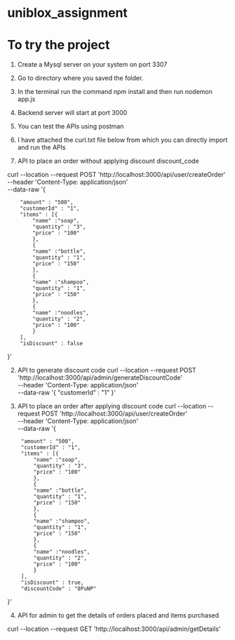 # uniblox_assignment
# To try the project
1. Create a Mysql server on your system on port 3307
2. Go to directory where you saved the folder.
3. In the terminal run the command npm install and then run nodemon app.js
4. Backend server will start at port 3000
5. You can test the APIs using postman
6. I have attached the curl.txt file below from which you can directly import and run the APIs

1. API to place an order without applying discount discount_code

curl --location --request POST 'http://localhost:3000/api/user/createOrder' \
--header 'Content-Type: application/json' \
--data-raw '{
        
        "amount" : "500",
        "customerId" : "1",
        "items" : [{
            "name" :"soap",
            "quantity" : "3",
            "price" : "100"
            },
            {
            "name" :"bottle",
            "quantity" : "1",
            "price" : "150"
            },
            {
            "name" :"shampoo",
            "quantity" : "1",
            "price" : "150"
            },
            {
            "name" :"noodles",
            "quantity" : "2",
            "price" : "100"
            }
        ],
        "isDiscount" : false
}'

2. API to generate discount code
curl --location --request POST 'http://localhost:3000/api/admin/generateDiscountCode' \
--header 'Content-Type: application/json' \
--data-raw '{
    "customerId" : "1"
}'

3. API to place an order after applying discount code
curl --location --request POST 'http://localhost:3000/api/user/createOrder' \
--header 'Content-Type: application/json' \
--data-raw '{
        
        "amount" : "500",
        "customerId" : "1",
        "items" : [{
            "name" :"soap",
            "quantity" : "3",
            "price" : "100"
            },
            {
            "name" :"bottle",
            "quantity" : "1",
            "price" : "150"
            },
            {
            "name" :"shampoo",
            "quantity" : "1",
            "price" : "150"
            },
            {
            "name" :"noodles",
            "quantity" : "2",
            "price" : "100"
            }
        ],
        "isDiscount" : true,
        "discountCode" : "8PuNP"
}'

4. API for admin to get the details of orders placed and items purchased

curl --location --request GET 'http://localhost:3000/api/admin/getDetails'
